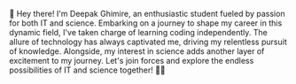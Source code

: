 
👋 Hey there! I'm Deepak Ghimire, an enthusiastic student fueled by passion for both IT and science. Embarking on a journey to shape my career in this dynamic field, I've taken charge of learning coding independently. The allure of technology has always captivated me, driving my relentless pursuit of knowledge. Alongside, my interest in science adds another layer of excitement to my journey. Let's join forces and explore the endless possibilities of IT and science together! 🚀🔬
